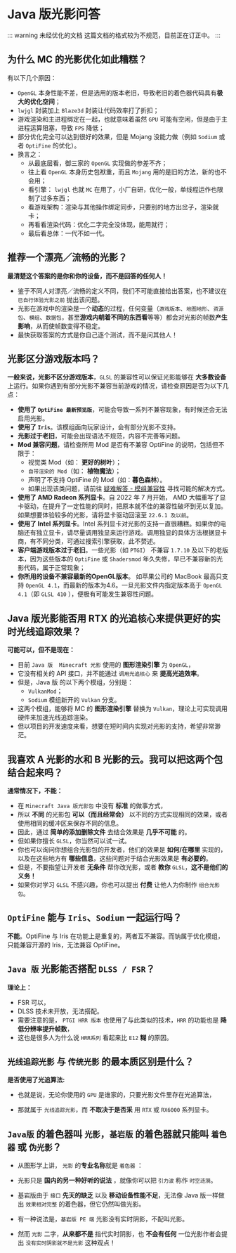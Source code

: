 # Java 版光影问答

::: warning 未经优化的文档
这篇文档的格式较为不规范，目前正在订正中。
:::

## 为什么 MC 的光影优化如此糟糕？

有以下几个原因：

- `OpenGL` 本身性能不差，但是选用的版本老旧，导致老旧的着色器代码具有**极大的优化空间**；
- `lwjgl` 封装加上 `Blaze3d` 封装让代码效率打了折扣；
- 游戏渲染和主进程绑定在一起，也就意味着虽然 `GPU` 可能有空闲，但是由于主进程运算阻塞，导致 `FPS` 降低；
- 部分优化完全可以达到很好的效果，但是 Mojang 没能力做（例如 `Sodium` 或者 `OptiFine` 的优化）。
- 换言之：
  - 从最底层看，御三家的 `OpenGL` 实现做的参差不齐；
  - 往上看 `OpenGL` 本身历史包袱重，而且 `Mojang` 用的是旧的方法，新的也不会用；
  - 看引擎： `lwjgl` 也就 `MC` 在用了，小厂自研，优化一般，单线程运作也限制了过多东西；
  - 看游戏架构：渲染与其他操作绑定同步，只要别的地方出岔子，渲染就卡；
  - 再看看渲染代码：优化二字完全没体现，能用就行；
  - 最后看总体：一代不如一代。

## 推荐一个漂亮／流畅的光影？

**最清楚这个答案的是你和你的设备，而不是回答的任何人！**

- 鉴于不同人对漂亮／流畅的定义不同，我们不可能直接给出答案，也不建议在 `已自行体验光影之前` 抛出该问题。
- 光影在游戏中的渲染是一个**动态**的过程，任何变量（`游戏版本`、`地图地形`、`资源包`、`模组`、`数据包`，甚至**游戏内朝着不同的东西看**等等）都会对光影的帧数**产生影响**，从而使帧数变得不稳定。
- 最快获取答案的方式是你自己逐个测试，而不是问其他人！

## 光影区分游戏版本吗？

**一般来说，光影不区分游戏版本**，`GLSL` 的兼容性可以保证光影能够在 **大多数设备** 上运行。如果你遇到有部分光影不兼容当前游戏的情况，请检查原因是否为以下几点：

- **使用了 `OptiFine 最新预览版`**，可能会导致一系列不兼容现象，有时候还会无法启用光影。
- **使用了 `Iris`**。该模组面向玩家设计，会有部分光影不支持。
- **光影过于老旧**，可能会出现语法不规范，内容不完善等问题。
- **Mod 兼容问题**，请检查所用 Mod 是否有不兼容 OptiFine 的说明，包括但不限于：
  - 视觉类 Mod（如： **更好的树叶**）；
  - `自带渲染的 Mod`（如： **植物魔法**）；
  - 声明了不支持 OptiFine 的 Mod（如：**暮色森林**）。
  - 如果出现该类问题，请前往 [疑难解答 - 模组兼容性](../../../Writerside/topics/Library/TroubleShoot/JE/Mods_compatibility) 寻找可能的解决方式。
- **使用了 AMD Radeon 系列显卡**。自 2022 年 7 月开始， AMD 大幅重写了显卡驱动，在提升了一定性能的同时，把原本就不佳的兼容性破坏到无以复加。如果想要体验较多的光影，请将显卡驱动回滚至 `22.6.1 及以前`。
- **使用了 Intel 系列显卡**。Intel 系列显卡对光影的支持一直很糟糕。如果你的电脑还有独立显卡，请尽量调用独显来运行游戏。调用独显的具体方法根据显卡商，有不同分类，可通过搜索引擎获取，此不赘述。
- **客户端游戏版本过于老旧**。一些光影（如 `PTGI`） 不兼容 `1.7.10` 及以下的老版本，因为这些版本的 `OptiFine` 或 `Shadersmod` 年久失修，早已不兼容新的光影代码，属于正常现象；
- **你所用的设备不兼容最新的OpenGL版本**。 如苹果公司的 MacBook 最高只支持 `OpenGL 4.1`，而最新的版本为4.6。一旦光影文件内指定版本高于 `OpenGL 4.1`（即 `GLSL 410` ），便极有可能发生兼容性问题。

## Java 版光影能否用 RTX 的光追核心来提供更好的实时光线追踪效果？

**可能可以，但不是现在：**

- 目前 `Java 版  Minecraft 光影` 使用的 **图形渲染引擎** 为 `OpenGL`，
- 它没有相关的 API 接口，并不能通过 `调用光追核心` 来 **提高光追效率**。
- 但是，Java 版 的以下两个模组，分别是：
  - `VulkanMod`；
  - `Sodium` 模组新开的 `Vulkan` 分支。
- 这两个模组，能够将 MC 的 **图形渲染引擎** 替换为 `Vulkan`，理论上可实现调用硬件来加速光线追踪渲染。
- 但以项目的开发速度来看，想要在短时间内实现对光影的支持，希望非常渺茫。

## 我喜欢 A 光影的水和 B 光影的云。我可以把这两个包结合起来吗？

**通常情况下，不能：**

- 在 `Minecraft Java 版光影包` 中没有 **标准** 的做事方式，
- 所以 **不同** 的光影包 **可以（而且经常会）** 以不同的方式实现相同的效果，或者使用相同的缓冲区来保存不同的信息。
- 因此，通过 **简单的添加删除文件** 去结合效果是 **几乎不可能** 的。
- 但如果你擅长 `GLSL`，你当然可以试一试。
- 你也可以询问你想组合光影包的开发者，他们的效果是 **如何/在哪里** 实现的，以及在这些地方有 **哪些信息**，这些问题对于结合光影效果是 **有必要的**。
- 但是，不要指望让开发者 **无条件** 帮你改光影，或者 **教你** `GLSL`，**这不是他们的义务！**
- 如果你对学习 `GLSL` 不感兴趣，你也可以提出 **付费** 让他人为你制作 `组合光影包`。

## `OptiFine` 能与 `Iris`、`Sodium` 一起运行吗？

**不能**。OptiFine 与 Iris 在功能上是重复的，两者互不兼容。而钠属于优化模组，只能兼容开源的 Iris，无法兼容 OptiFine。

## `Java 版` 光影能否搭配 `DLSS / FSR`？

**理论上：**

- FSR 可以，
- DLSS 技术未开放，无法搭配。
- 需要注意的是， `PTGI HRR 版本` 也使用了与此类似的技术，`HRR` 的功能也是 **降低分辨率提升帧数**，
- 这也是很多人为什么说 `HRR系列` 看起来比 `E12` **糊** 的原因。
 
## `光线追踪光影` 与 `传统光影` 的最本质区别是什么？

**是否使用了光追算法:**

- 也就是说，无论你使用的 `GPU` 是谁家的，只要光影文件里存在光追算法，
  
- 那就属于 `光线追踪光影`，而 **不取决于是否采** 用 `RTX` 或 `RX6000` 系列显卡。

## `Java版` 的着色器叫 `光影`，`基岩版` 的着色器就只能叫 `着色器` 或 `伪光影`？

- 从图形学上讲， `光影` 的**专业名称**就是 `着色器` ：
  
- 光影只是 **国内的另一种好听的说法** ，就像你可以把 `引力波` 称作 `时空涟漪`。
  
- 基岩版由于 `接口` **先天的缺乏** 以及 **移动设备性能不足**，无法像 Java 版一样做出 `效果相对完整` 的着色器，但它仍然叫做光影。
  
- 有一种说法是，`基岩版 PE 端` 光影没有实时阴影，不配叫光影。
  
- 然而 `光影` 二字，**从来都不是** 指代实时阴影，也 **不会有任何** 一位光影作者会提出 `没有实时阴影就不是光影` 这种观点！
